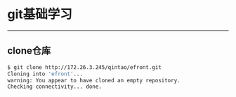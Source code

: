 # git基础学习
-------------------------
## clone仓库
```sh
$ git clone http://172.26.3.245/qintao/efront.git
Cloning into 'efront'...
warning: You appear to have cloned an empty repository.
Checking connectivity... done.
```
